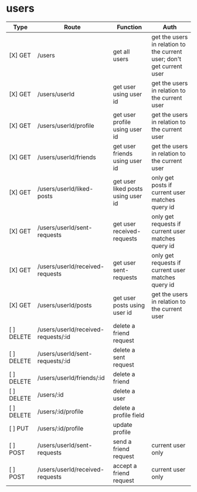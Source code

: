 # users

| Type       | Route                               | Function                           | Auth                                                                  |
| ---------- | ----------------------------------- | ---------------------------------- | --------------------------------------------------------------------- |
| [X] GET    | /users                              | get all users                      | get the users in relation to the current user; don't get current user |
| [X] GET    | /users/userId                       | get user using user id             | get the users in relation to the current user                         |
| [X] GET    | /users/userId/profile               | get user profile using user id     | get the users in relation to the current user                         |
| [X] GET    | /users/userId/friends               | get user friends using user id     | get the users in relation to the current user                         |
| [X] GET    | /users/userId/liked-posts           | get user liked posts using user id | only get posts if current user matches query id                       |
| [X] GET    | /users/userId/sent-requests         | get user received-requests         | only get requests if current user matches query id                    |
| [X] GET    | /users/userId/received-requests     | get user sent-requests             | only get requests if current user matches query id                    |
| [X] GET    | /users/userId/posts                 | get user posts using user id       | get the users in relation to the current user                         |
| [ ] DELETE | /users/userId/received-requests/:id | delete a friend request            |
| [ ] DELETE | /users/userId/sent-requests/:id     | delete a sent request              |
| [ ] DELETE | /users/userId/friends/:id           | delete a friend                    |
| [ ] DELETE | /users/:id                          | delete a user                      |
| [ ] DELETE | /users/:id/profile                  | delete a profile field             |
| [ ] PUT    | /users/:id/profile                  | update profile                     |
| [ ] POST   | /users/userId/sent-requests         | send a friend request              | current user only                                                     |
| [ ] POST   | /users/userId/received-requests     | accept a friend request            | current user only                                                     |
